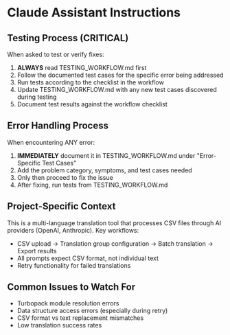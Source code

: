 # Claude Assistant Instructions

## Testing Process (CRITICAL)

When asked to test or verify fixes:
1. **ALWAYS** read TESTING_WORKFLOW.md first
2. Follow the documented test cases for the specific error being addressed
3. Run tests according to the checklist in the workflow
4. Update TESTING_WORKFLOW.md with any new test cases discovered during testing
5. Document test results against the workflow checklist

## Error Handling Process

When encountering ANY error:
1. **IMMEDIATELY** document it in TESTING_WORKFLOW.md under "Error-Specific Test Cases"
2. Add the problem category, symptoms, and test cases needed
3. Only then proceed to fix the issue
4. After fixing, run tests from TESTING_WORKFLOW.md

## Project-Specific Context

This is a multi-language translation tool that processes CSV files through AI providers (OpenAI, Anthropic).
Key workflows:
- CSV upload → Translation group configuration → Batch translation → Export results
- All prompts expect CSV format, not individual text
- Retry functionality for failed translations

## Common Issues to Watch For
- Turbopack module resolution errors
- Data structure access errors (especially during retry)
- CSV format vs text replacement mismatches
- Low translation success rates